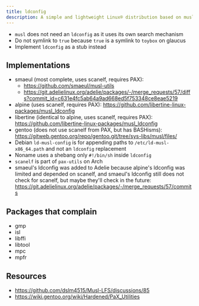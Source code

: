 ```yaml
---
title: ldconfig
description: A simple and lightweight Linux® distribution based on musl libc and toybox
---
```


- `musl` does not need an `ldconfig` as it uses its own search mechanism
- Do not symlink to `true` because `true` is a symlink to `toybox` on glaucus
- Implement `ldconfig` as a stub instead

## Implementations
- smaeul (most complete, uses scanelf, requires PAX):
  - https://github.com/smaeul/musl-utils
  - https://git.adelielinux.org/adelie/packages/-/merge_requests/57/diffs?commit_id=c631e4fc5ab64a9ad668ed5f753348ce8eae5219
- alpine (uses scanelf, requires PAX): https://github.com/libertine-linux-packages/musl_ldconfig
- libertine (identical to alpine, uses scanelf, requires PAX): https://github.com/libertine-linux-packages/musl_ldconfig
- gentoo (does not use scanelf from PAX, but has BASHisms): https://gitweb.gentoo.org/repo/gentoo.git/tree/sys-libs/musl/files/
- Debian `ld-musl-config` is for appending paths to `/etc/ld-musl-x86_64.path` and not an `ldconfig` replacement
- Noname uses a shebang only `#!/bin/sh` inside `ldconfig`
- `scanelf` is part of `pax-utils` on Arch
- smaeul's ldconfig was added to Adelie because alpine's ldconfig was limited and depended on scanelf, and smaeul's ldconfig still does not check for scanelf, but maybe they'll check in the future: https://git.adelielinux.org/adelie/packages/-/merge_requests/57/commits

## Packages that complain
- gmp
- isl
- libffi
- libtool
- mpc
- mpfr

## Resources
- https://github.com/dslm4515/Musl-LFS/discussions/85
- https://wiki.gentoo.org/wiki/Hardened/PaX_Utilities
